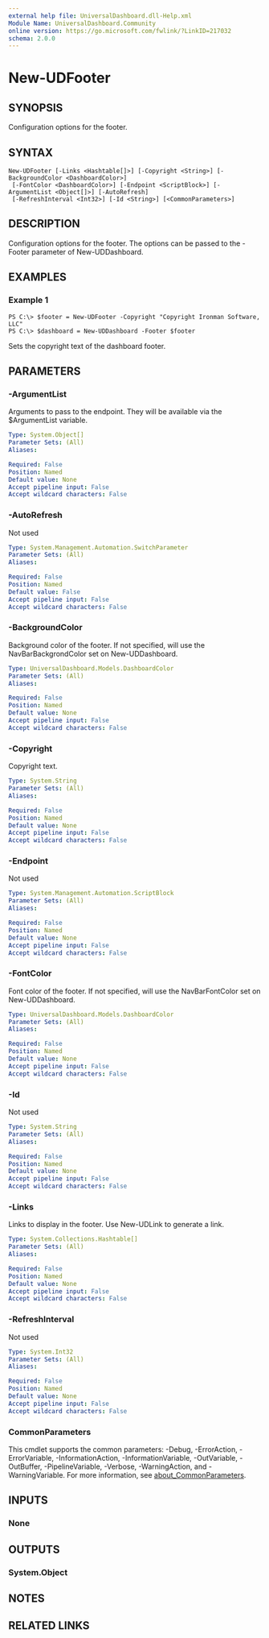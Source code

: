 ```yaml
---
external help file: UniversalDashboard.dll-Help.xml
Module Name: UniversalDashboard.Community
online version: https://go.microsoft.com/fwlink/?LinkID=217032
schema: 2.0.0
---
```


# New-UDFooter

## SYNOPSIS
Configuration options for the footer.

## SYNTAX

```
New-UDFooter [-Links <Hashtable[]>] [-Copyright <String>] [-BackgroundColor <DashboardColor>]
 [-FontColor <DashboardColor>] [-Endpoint <ScriptBlock>] [-ArgumentList <Object[]>] [-AutoRefresh]
 [-RefreshInterval <Int32>] [-Id <String>] [<CommonParameters>]
```

## DESCRIPTION
Configuration options for the footer.
The options can be passed to the -Footer parameter of New-UDDashboard.

## EXAMPLES

### Example 1
```
PS C:\> $footer = New-UDFooter -Copyright "Copyright Ironman Software, LLC"
PS C:\> $dashboard = New-UDDashboard -Footer $footer
```

Sets the copyright text of the dashboard footer.

## PARAMETERS

### -ArgumentList
Arguments to pass to the endpoint.
They will be available via the $ArgumentList variable.

```yaml
Type: System.Object[]
Parameter Sets: (All)
Aliases:

Required: False
Position: Named
Default value: None
Accept pipeline input: False
Accept wildcard characters: False
```

### -AutoRefresh
Not used

```yaml
Type: System.Management.Automation.SwitchParameter
Parameter Sets: (All)
Aliases:

Required: False
Position: Named
Default value: False
Accept pipeline input: False
Accept wildcard characters: False
```

### -BackgroundColor
Background color of the footer.
If not specified, will use the NavBarBackgrondColor set on New-UDDashboard.

```yaml
Type: UniversalDashboard.Models.DashboardColor
Parameter Sets: (All)
Aliases:

Required: False
Position: Named
Default value: None
Accept pipeline input: False
Accept wildcard characters: False
```

### -Copyright
Copyright text.

```yaml
Type: System.String
Parameter Sets: (All)
Aliases:

Required: False
Position: Named
Default value: None
Accept pipeline input: False
Accept wildcard characters: False
```

### -Endpoint
Not used

```yaml
Type: System.Management.Automation.ScriptBlock
Parameter Sets: (All)
Aliases:

Required: False
Position: Named
Default value: None
Accept pipeline input: False
Accept wildcard characters: False
```

### -FontColor
Font color of the footer.
If not specified, will use the NavBarFontColor set on New-UDDashboard.

```yaml
Type: UniversalDashboard.Models.DashboardColor
Parameter Sets: (All)
Aliases:

Required: False
Position: Named
Default value: None
Accept pipeline input: False
Accept wildcard characters: False
```

### -Id
Not used

```yaml
Type: System.String
Parameter Sets: (All)
Aliases:

Required: False
Position: Named
Default value: None
Accept pipeline input: False
Accept wildcard characters: False
```

### -Links
Links to display in the footer.
Use New-UDLink to generate a link.

```yaml
Type: System.Collections.Hashtable[]
Parameter Sets: (All)
Aliases:

Required: False
Position: Named
Default value: None
Accept pipeline input: False
Accept wildcard characters: False
```

### -RefreshInterval
Not used

```yaml
Type: System.Int32
Parameter Sets: (All)
Aliases:

Required: False
Position: Named
Default value: None
Accept pipeline input: False
Accept wildcard characters: False
```

### CommonParameters
This cmdlet supports the common parameters: -Debug, -ErrorAction, -ErrorVariable, -InformationAction, -InformationVariable, -OutVariable, -OutBuffer, -PipelineVariable, -Verbose, -WarningAction, and -WarningVariable. For more information, see [about_CommonParameters](http://go.microsoft.com/fwlink/?LinkID=113216).

## INPUTS

### None
## OUTPUTS

### System.Object
## NOTES

## RELATED LINKS
